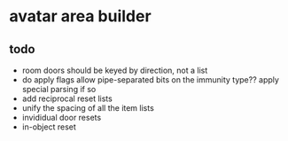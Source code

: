 # avatar area builder

## todo

* room doors should be keyed by direction, not a list
* do apply flags allow pipe-separated bits on the immunity type?? apply special parsing if so
* add reciprocal reset lists
* unify the spacing of all the item lists
* invididual door resets
* in-object reset
